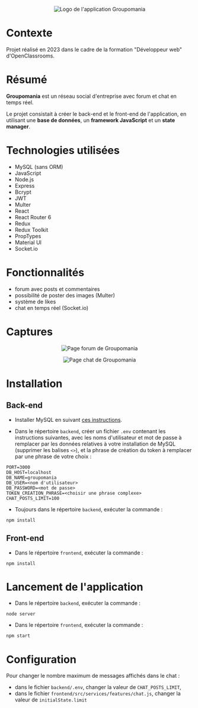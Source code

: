 <center>

![Logo de l'application Groupomania](/frontend//src//assets//img/brand/icon-left-font-cropped.png)

</center>

# Contexte

Projet réalisé en 2023 dans le cadre de la formation "Développeur web" d'OpenClassrooms.

# Résumé

**Groupomania** est un réseau social d'entreprise avec forum et chat en temps réel.

Le projet consistait à créer le back-end et le front-end de l'application, en utilisant une **base de données**, un **framework JavaScript** et un **state manager**.

# Technologies utilisées

-   MySQL (sans ORM)
-   JavaScript
-   Node.js
-   Express
-   Bcrypt
-   JWT
-   Multer
-   React
-   React Router 6
-   Redux
-   Redux Toolkit
-   PropTypes
-   Material UI
-   Socket.io

# Fonctionnalités

-   forum avec posts et commentaires
-   possibilité de poster des images (Multer)
-   système de likes
-   chat en temps réel (Socket.io)

# Captures

<center>

![Page forum de Groupomania](/frontend/src/assets/img/captures/groupomania-forum.webp)

</center>

<center>

![Page chat de Groupomania](/frontend/src/assets/img/captures/groupomania-chat.webp)

</center>

# Installation

## Back-end

-   Installer MySQL en suivant [ces instructions](https://openclassrooms.com/fr/courses/6971126-implementez-vos-bases-de-donnees-relationnelles-avec-sql/7152681-installez-le-sgbd-mysql).

-   Dans le répertoire `backend`, créer un fichier `.env` contenant les instructions suivantes, avec les noms d'utilisateur et mot de passe à remplacer par les données relatives à votre installation de MySQL (supprimer les balises `<>`), et la phrase de création du token à remplacer par une phrase de votre choix :

```
PORT=3000
DB_HOST=localhost
DB_NAME=groupomania
DB_USER=<nom d'utilisateur>
DB_PASSWORD=<mot de passe>
TOKEN_CREATION_PHRASE=<choisir une phrase complexe>
CHAT_POSTS_LIMIT=100
```

-   Toujours dans le répertoire `backend`, exécuter la commande :

`npm install`

## Front-end

-   Dans le répertoire `frontend`, exécuter la commande :

`npm install`

# Lancement de l'application

-   Dans le répertoire `backend`, exécuter la commande :

`node server`

-   Dans le répertoire `frontend`, exécuter la commande :

`npm start`

# Configuration

Pour changer le nombre maximum de messages affichés dans le chat :

-   dans le fichier `backend/.env`, changer la valeur de `CHAT_POSTS_LIMIT`,
-   dans le fichier `frontend/src/services/features/chat.js`, changer la valeur de `initialState.limit`

